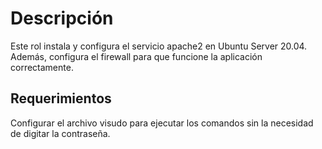 Descripción
=========

Este rol instala y configura el servicio apache2 en Ubuntu Server 20.04. Además, configura el firewall para que funcione la aplicación correctamente.

Requerimientos
------------

Configurar el archivo visudo para ejecutar los comandos sin la necesidad de digitar la contraseña.
